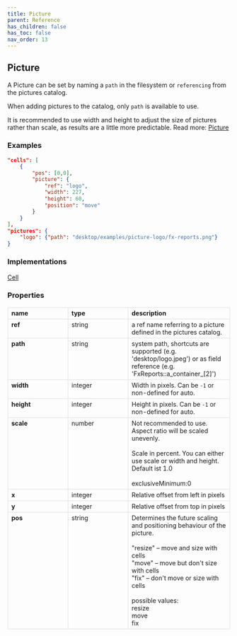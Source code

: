 ```yaml
---
title: Picture
parent: Reference
has_children: false
has_toc: false
nav_order: 13
---
```

<style>

table {
    border-collapse: collapse;
}

.table-wrapper {
    border-radius: 2px;
    box-shadow: none;
}

th {
    text-align: start;
}

th, td {
    vertical-align: baseline;
    min-width: 120px;
    border: 2px solid #eeebee;
}

@media (min-width: 31.25rem) { th, td { font-size: 14px !important; } }

th:first-of-type, td:first-of-type { border-left: 2px solid #eeebee; }

tbody tr:last-of-type th, tbody tr:last-of-type td { border-bottom: 2px solid #eeebee; }
/* tbody tr:last-of-type td { padding-bottom: 0.75rem; } */
code {font-size: 0.83em;}

</style>

## Picture

A Picture can be set by naming a `path` in the filesystem or `referencing` from the pictures catalog.

When adding pictures to the catalog, only `path` is available to use.

It is recommended to use width and height to adjust the size of pictures rather than scale, as results are a little more predictable. Read more: [Picture](/writing-templates/pictures)

### Examples

```json
"cells": [
    {
        "pos": [0,0],
        "picture": {
            "ref": "logo",
            "width": 227,
            "height": 60,
            "position": "move"
        }
    }
],
"pictures": {
    "logo": {"path": "desktop/examples/picture-logo/fx-reports.png"}
}
```
### Implementations

[Cell](/reference/cell)

### Properties

<table>
    <tr>
        <th>name</th>
        <th>type</th>
        <th>description</th>
    </tr>
<tr>
    <th>ref</th>
    <td>string</td>
    <td>a ref name referring to a picture defined in the pictures catalog. </td>
</tr>
<tr>
    <th>path</th>
    <td>string</td>
    <td>system path, shortcuts are supported (e.g. 'desktop/logo.jpeg') or as field reference (e.g. 'FxReports::a_container_[2]')</td>
</tr>
<tr>
    <th>width</th>
    <td>integer</td>
    <td>Width in pixels. Can be <code>-1</code> or non-defined for auto.</td>
</tr>
<tr>
    <th>height</th>
    <td>integer</td>
    <td>Height in pixels. Can be <code>-1</code> or non-defined for auto.</td>
</tr>
<tr>
    <th>scale</th>
    <td>number</td>
    <td>Not recommended to use.<br>Aspect ratio will be scaled unevenly.<br><br>Scale in percent. You can either use scale or width and height. Default ist 1.0<br><br>exclusiveMinimum:0</td>
</tr>
<tr>
    <th>x</th>
    <td>integer</td>
    <td>Relative offset from left in pixels</td>
</tr>
<tr>
    <th>y</th>
    <td>integer</td>
    <td>Relative offset from top in pixels</td>
</tr>
<tr>
    <th>pos</th>
    <td>string</td>
    <td>Determines the future scaling and positioning behaviour of the picture.<br><br>"resize" – move and size with cells<br>"move" – move but don't size with cells<br>"fix" – don't move or size with cells<br><br>possible values:<br>resize<br>move<br>fix</td>
</tr>
</table>
